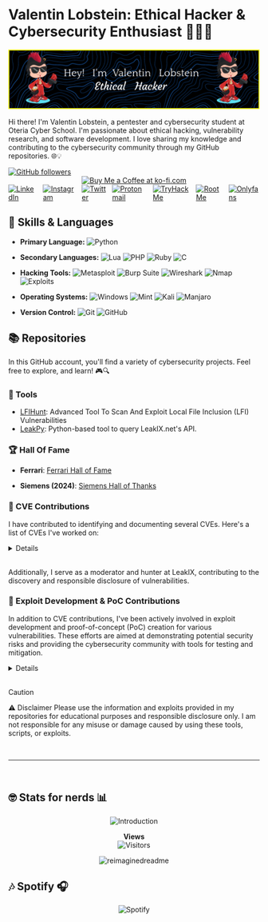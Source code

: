# Valentin Lobstein: Ethical Hacker & Cybersecurity Enthusiast 👨‍💻🔐

![](./github-header-image.png)

<!-- 
🥚🎉 Congratulations! You found the hidden Easter egg! 🎉🥚

Here's a secret message just for you:
"Always be curious and never stop learning!"

If you want to share that you found the Easter egg, tweet me @Chocapikk_!
-->

Hi there! I'm Valentin Lobstein, a pentester and cybersecurity student at Oteria Cyber School. I'm passionate about ethical hacking, vulnerability research, and software development. I love sharing my knowledge and contributing to the cybersecurity community through my GitHub repositories. 🌐💡

<a href="https://github.com/Chocapikk" target="_blank">
        <img src="https://img.shields.io/github/followers/Chocapikk?style=social" alt="GitHub followers">
</a>

<div style="display: flex; justify-content: center; gap: 10px;">
    <a href="https://ko-fi.com/Chocapikk" target="_blank">
        <img height="40" style="border:0; height:40px;" src="https://az743702.vo.msecnd.net/cdn/kofi3.png?v=0" border="0" alt="Buy Me a Coffee at ko-fi.com">
    </a>
</div>

<div style="display: flex; justify-content: center; align-items: center; gap: 10px;">
    <a href="https://www.linkedin.com/in/valentin-l1337/" target="_blank">
        <img src="https://img.shields.io/badge/LinkedIn-%230077B5.svg?&style=flat-square&logo=linkedin&logoColor=white" alt="LinkedIn">
    </a>
    <a href="https://www.instagram.com/ch0c4p1kk/" target="_blank">
        <img src="https://img.shields.io/badge/Instagram-%23E4405F.svg?&style=flat-square&logo=instagram&logoColor=white" alt="Instagram">
    </a>
    <a href="https://www.twitter.com/Chocapikk_" target="_blank">
        <img src="https://img.shields.io/badge/Twitter-%23000000.svg?&style=flat-square&logo=x&logoColor=white" alt="Twitter">
    </a>
    <a href="mailto:balgogan@protonmail.com" target="_blank">
        <img src="https://img.shields.io/badge/Protonmail-%23640c8a.svg?&style=flat-square&logo=protonmail&logoColor=white" alt="Protonmail">
    </a>
    <a href="https://tryhackme.com/p/Chocapik" target="_blank">
        <img src="https://img.shields.io/badge/TryHackMe-%230b0557.svg?&style=flat-square&logo=tryhackme&logoColor=white" alt="TryHackMe">
    </a>
    <a href="https://root-me.org/Chocapikk" target="_blank">
        <img src="https://img.shields.io/badge/RootMe-%2313ad05.svg?&style=flat-square&logo=rootme&logoColor=white" alt="RootMe">
    </a>
    <a href="https://www.youtube.com/watch?v=dQw4w9WgXcQ" target="_blank">
        <img src="https://img.shields.io/badge/OnlyFans-%231877F2.svg?&style=flat-square&logo=onlyfans&logoColor=white" alt="Onlyfans">
    </a>
</div>

## 🧰 Skills & Languages

- **Primary Language:** ![Python](https://img.shields.io/badge/Python-%233776AB.svg?&style=flat-square&logo=python&logoColor=white)

- **Secondary Languages:**  ![Lua](https://img.shields.io/badge/Lua-%232C2D72.svg?&style=flat-square&logo=lua&logoColor=white) ![PHP](https://img.shields.io/badge/PHP-%23777BB4.svg?&style=flat-square&logo=php&logoColor=white) ![Ruby](https://img.shields.io/badge/Ruby-%23CC342D.svg?&style=flat-square&logo=ruby&logoColor=white) ![C](https://img.shields.io/badge/C-%23A8B9CC.svg?&style=flat-square&logo=c&logoColor=white)

- **Hacking Tools:** ![Metasploit](https://img.shields.io/badge/Metasploit-%23000000.svg?&style=flat-square&logo=metasploit&logoColor=blue) ![Burp Suite](https://img.shields.io/badge/Burp_Suite-%23ff7b00.svg?&style=flat-square&logo=burp-suite&logoColor=white) ![Wireshark](https://img.shields.io/badge/Wireshark-%236671AB.svg?&style=flat-square&logo=wireshark&logoColor=white) ![Nmap](https://img.shields.io/badge/Nmap-%23000000.svg?&style=flat-square&logo=nmap&logoColor=green) ![Exploits](https://img.shields.io/badge/My%20Own%20Exploits-%23FF4500.svg?&style=flat-square&logo=security&logoColor=white)

- **Operating Systems:** ![Windows](https://img.shields.io/badge/Windows-10,%2011-%230078D6.svg?&style=flat-square&logo=windows&logoColor=white) ![Mint](https://img.shields.io/badge/Linux-Mint-%286BE43.svg?&style=flat-square&logo=linuxmint&logoColor=white) ![Kali](https://img.shields.io/badge/Kali-%2300c8ff.svg?&style=flat-square&logo=kalilinux&logoColor=white) ![Manjaro](https://img.shields.io/badge/Manjaro-%2334be5b.svg?&style=flat-square&logo=manjaro&logoColor=white)

- **Version Control:** ![Git](https://img.shields.io/badge/Git-%23F05032.svg?&style=flat-square&logo=git&logoColor=white) ![GitHub](https://img.shields.io/badge/GitHub-%23181717.svg?&style=flat-square&logo=github&logoColor=white)


## 📚 Repositories

In this GitHub account, you'll find a variety of cybersecurity projects. Feel free to explore, and learn! 🎮🔍

### 📁 Tools

- [LFIHunt](https://github.com/Chocapikk/LFIHunt): Advanced Tool To Scan And Exploit Local File Inclusion (LFI) Vulnerabilities
- [LeakPy](https://github.com/Chocapikk/LeakPy): Python-based tool to query LeakIX.net's API.

### 🏆 Hall Of Fame

- **Ferrari**: [Ferrari Hall of Fame](https://www.ferrari.com/fr-FR/hall-of-fame-responsible-disclosure-programme)

- **Siemens (2024)**: [Siemens Hall of Thanks](https://www.siemens.com/global/en/products/services/cert/hall-of-thanks.html)

### 🚨 CVE Contributions

I have contributed to identifying and documenting several CVEs. Here's a list of CVEs I've worked on:

<details>

- [CVE-2024-22899 to CVE-2024-22903 Exploit Chain](https://github.com/Chocapikk/CVE-2024-22899-to-22903-ExploitChain)
  - A series of vulnerabilities leading to an exploit chain in Vinchin Backup & Recovery.
  
- [CVE-2023-50917](https://github.com/Chocapikk/CVE-2023-50917)
  - A Remote Code Execution in MajorDoMo.

- [DerbyNet Research](https://github.com/Chocapikk/derbynet-research)
  - Research and exploitation related to a series of vulnerabilities:
    - CVE-2024-30920 to CVE-2024-30929
    - CVE-2024-31818
  
- [CVE-2024-31819 - WWBN AVideo Remote Code Execution](https://github.com/Chocapikk/CVE-2024-31819)
  - An issue in WWBN AVideo versions 12.4 through 14.2 allows a remote attacker to execute arbitrary code via the `systemRootPath` parameter of the `submitIndex.php` component. This vulnerability is classified as an unauthenticated remote code execution (RCE).

</details>
</br>

Additionally, I serve as a moderator and hunter at LeakIX, contributing to the discovery and responsible disclosure of vulnerabilities.

### 🚨 Exploit Development & PoC Contributions

In addition to CVE contributions, I've been actively involved in exploit development and proof-of-concept (PoC) creation for various vulnerabilities. These efforts are aimed at demonstrating potential security risks and providing the cybersecurity community with tools for testing and mitigation.

<details>

- **WordPress Backup & Migration 1.3.7 RCE**
  - Developed an exploit, as seen on [Packet Storm Security](https://packetstormsecurity.com/files/176638/WordPress-Backup-Migration-1.3.7-Remote-Command-Execution.html).

- **Vinchin Backup And Recovery Command Injection (CVE-2023-45498, CVE-2023-45499)**
  - Created a Metasploit module and detailed the exploit on [Packet Storm Security](https://packetstormsecurity.com/files/176289/Vinchin-Backup-And-Recovery-Command-Injection.html).

- **MajorDoMo Command Injection (CVE-2023-50917)**
  - Developed a Metasploit module, showcasing the vulnerability with a PoC on [Packet Storm Security](https://packetstormsecurity.com/files/176669/MajorDoMo-Command-Injection.html).

- **Splunk XSLT Upload RCE (CVE-2023-46214)**
  - Authored a Metasploit module, with details available on [Packet Storm Security](https://packetstormsecurity.com/files/176154/Splunk-XSLT-Upload-Remote-Code-Execution.html).

- **WordPress Royal Elementor Addons And Templates Remote Shell Upload (CVE-2023-5360)**:
  - Created a Metasploit module, documented on [Packet Storm Security](https://packetstormsecurity.com/files/175992/WordPress-Royal-Elementor-Addons-And-Templates-Remote-Shell-Upload.html).

- **Extensive VC Addons for WPBakery Page Builder < 1.9.1 Unauthenticated RCE**
  - Reported a vulnerability that escalates from LFI to RCE, with a PoC provided to WPScan. Recognition for the report and escalation to RCE can be found on [WPScan](https://wpscan.com/vulnerability/239ea870-66e5-4754-952e-74d4dd60b809/).

- **CVE-2024-25600 PoC Reproduction**
  - Not the initial researcher but publicly reproduced the proof-of-concept based on snicco's research. This PoC demonstrates an unauthenticated remote code execution vulnerability in Bricks Builder for WordPress. For more details and the PoC code, see the GitHub [repository](https://github.com/Chocapikk/CVE-2024-25600). For a visual representation of the exploit, refer to win3zz's Twitter [post](https://twitter.com/win3zz/status/1760328659208974363).

</details>
<br>

> [!CAUTION]
> ⚠️ Disclaimer
> Please use the information and exploits provided in my repositories for educational purposes and responsible disclosure only. I am not responsible for any misuse or damage caused by using these tools, scripts, or exploits.

<br>

---

<br>

## 🤓 Stats for nerds 📊

<p align="center">
  <img src="https://readme-typing-svg.herokuapp.com?font=JetBrains+Mono&duration=2000&color=00FF00&center=true&vCenter=true&lines=root@fbi.gov:~%23" alt="Introduction">
</p>

<p align="center">
  <strong>Views</strong>
  <br>
  <img src="https://profile-counter.glitch.me/Chocapikk/count.svg" alt="Visitors">
</p>

<p align="center">
  <img src="https://myreadme.vercel.app/api/embed/Chocapikk?panels=userstatistics,toprepositories,toplanguages,commitgraph" alt="reimaginedreadme">
</p>

## 🎶 Spotify 🎧

<p align="center">
  <img src="https://spotify-recently-played-readme.vercel.app/api?user=oo9aiy0bxg2zdatiwj3enp2pa&count=6" alt="Spotify">
</p>
